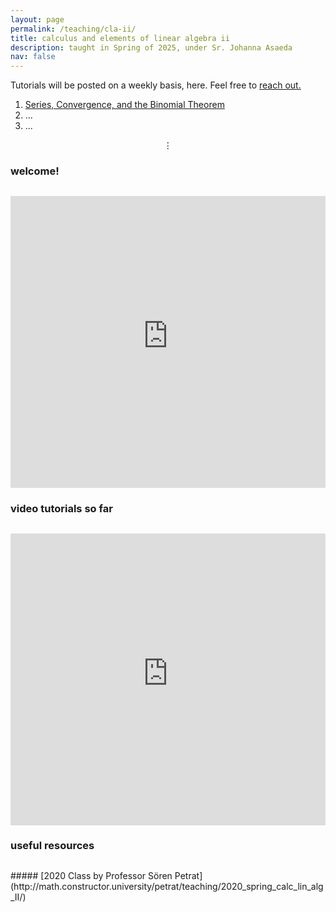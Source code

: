 ```yaml
---
layout: page
permalink: /teaching/cla-ii/
title: calculus and elements of linear algebra ii
description: taught in Spring of 2025, under Sr. Johanna Asaeda
nav: false
---
```


Tutorials will be posted on a weekly basis, here. Feel free to [reach out.](/assets/pdf/pdf.pdf)


1. [Series, Convergence, and the Binomial Theorem](/teaching/cla-ii/week-1/)
2. ...
3. ...

$$\vdots$$


### welcome!

<div style="margin-top: 30px;"></div>

<iframe 
    class="rounded z-depth-1" 
    zoomable="true" 
    style="width: 100%; height: 350pt;" 
    src="https://www.youtube-nocookie.com/embed/t4d2WCvPGFg?si=TaTvBtc6oWPoDnEx" 
    title="YouTube video player" 
    frameborder="0" 
    allow="accelerometer; autoplay; clipboard-write; encrypted-media; gyroscope; picture-in-picture; web-share" 
    referrerpolicy="strict-origin-when-cross-origin" 
    allowfullscreen>
</iframe>

<br>


### video tutorials so far
<div style="margin-top: 30px;"></div>

<iframe 
    class="rounded z-depth-1" 
    zoomable="true" 
    style="width: 100%; height: 350pt;" 
    src="https://www.youtube-nocookie.com/embed/eqrzGxanHII?si=peGlGA2zcUnBwCsJ&amp;list=PL5nC3GggzQpNAKhaZWzYjzrs36VcrE4xs&index=2" 
    title="YouTube video player" 
    frameborder="0" 
    allow="accelerometer; autoplay; clipboard-write; encrypted-media; gyroscope; picture-in-picture; web-share" 
    referrerpolicy="strict-origin-when-cross-origin" 
    allowfullscreen>
</iframe>

<br>

### useful resources
<div style="margin-top: 30px;"></div>
##### [2020 Class by Professor Sören Petrat](http://math.constructor.university/petrat/teaching/2020_spring_calc_lin_alg_II/)
